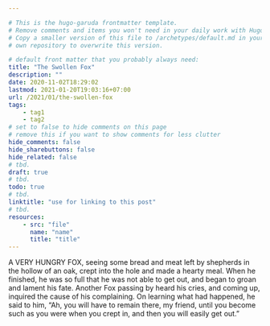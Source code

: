 ```yaml
---

# This is the hugo-garuda frontmatter template.
# Remove comments and items you won't need in your daily work with Hugo.
# Copy a smaller version of this file to /archetypes/default.md in your
# own repository to overwrite this version.

# default front matter that you probably always need:
title: "The Swollen Fox"
description: ""
date: 2020-11-02T18:29:02
lastmod: 2021-01-20T19:03:16+07:00
url: /2021/01/the-swollen-fox
tags:
    - tag1
    - tag2
# set to false to hide comments on this page
# remove this if you want to show comments for less clutter
hide_comments: false
hide_sharebuttons: false
hide_related: false
# tbd.
draft: true
# tbd.
todo: true
# tbd.
linktitle: "use for linking to this post"
# tbd.
resources:
    - src: "file"
      name: "name"
      title: "title"
---
```

A VERY HUNGRY FOX, seeing some bread and meat left by shepherds in the hollow of an oak, crept into the hole and made a hearty meal. When he finished, he was so full that he was not able to get out, and began to groan and lament his fate. Another Fox passing by heard his cries, and coming up, inquired the cause of his complaining. On learning what had happened, he said to him, “Ah, you will have to remain there, my friend, until you become such as you were when you crept in, and then you will easily get out.”


